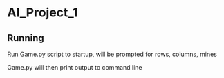 # AI_Project_1

## Running

Run Game.py script to startup, will be prompted for rows, columns, mines

Game.py will then print output to command line